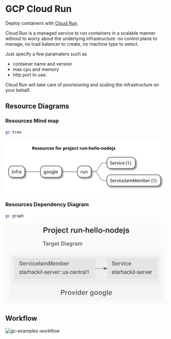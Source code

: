 # GCP Cloud Run

Deploy containers with [Cloud Run](https://cloud.google.com/run).

Cloud Run is a managed service to run containers in a scalable manner without to worry about the underlying infrastructure: no control plane to manage, no load balancer to create, no machine type to select.

Just specify a few paramaters such as

- container name and version
- max cpu and memory
- http port to use.

Cloud Run will take care of provisioning and scaling the infrastructure on your behalf.

## Resource Diagrams

### Resources Mind map

```sh
gc tree
```

![resources-mindmap](./artifacts/resources-mindmap.svg)

### Resources Dependency Diagram

```sh
gc graph
```

![diagram-target.svg](./artifacts/diagram-target.svg)

## Workflow

![gc-examples-workflow](https://raw.githubusercontent.com/grucloud/grucloud/main/docusaurus/plantuml/gc-example-workflow.svg)
